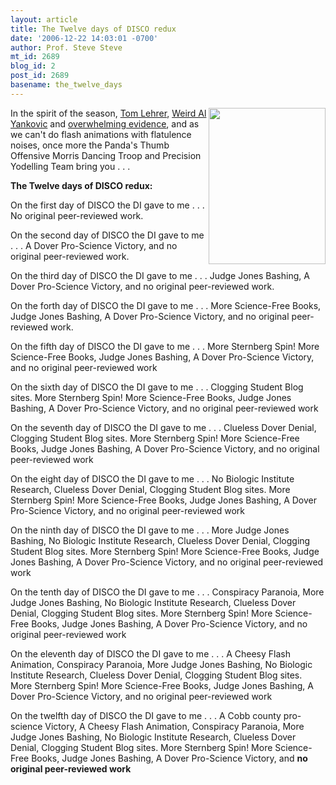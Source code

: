 ```yaml
---
layout: article
title: The Twelve days of DISCO redux
date: '2006-12-22 14:03:01 -0700'
author: Prof. Steve Steve
mt_id: 2689
blog_id: 2
post_id: 2689
basename: the_twelve_days
---
```

<img src="{{ site.baseurl }}/uploads/2005/santa.jpg" alt="" width="187" height="250" style="float:right;" />

In the spirit of the season, [Tom Lehrer](http://members.aol.com/quentncree/lehrer/xmas.htm), [Weird Al Yankovic](http://www.lyricsfreak.com/w/weird-al-yankovic/145864.html) and [overwhelming evidence](http://www.overwhelmingevidence.com/),  and as we can't do flash animations with flatulence noises, once more the Panda's Thumb Offensive Morris Dancing Troop and Precision Yodelling Team bring you . . .

**The Twelve days of DISCO redux:**

On the first day of DISCO the DI gave to me . . . No original peer-reviewed work.

On the second day of DISCO the DI gave to me . . . A Dover Pro-Science Victory, and no original peer-reviewed work.

On the third day of DISCO the DI gave to me . . . Judge Jones Bashing, A Dover Pro-Science Victory, and no original peer-reviewed work.

On the forth day of DISCO the DI gave to me . . . More Science-Free Books, Judge Jones Bashing, A Dover Pro-Science Victory, and no original peer-reviewed work.

On the fifth day of DISCO the DI gave to me . . . More Sternberg Spin! More Science-Free Books, Judge Jones Bashing, A Dover Pro-Science Victory, and no original peer-reviewed work

On the sixth day of DISCO the DI gave to me . . . Clogging Student Blog sites. More Sternberg Spin! More Science-Free Books, Judge Jones Bashing, A Dover Pro-Science Victory, and no original peer-reviewed work

On the seventh day of DISCO the DI gave to me . . . Clueless Dover Denial, Clogging Student Blog sites. More Sternberg Spin! More Science-Free Books, Judge Jones Bashing, A Dover Pro-Science Victory, and no original peer-reviewed work

On the eight day of DISCO the DI gave to me . . . No Biologic Institute Research, Clueless Dover Denial, Clogging Student Blog sites. More Sternberg Spin! More Science-Free Books, Judge Jones Bashing, A Dover Pro-Science Victory, and no original peer-reviewed work

On the ninth day of DISCO the DI gave to me . . . More Judge Jones Bashing, No Biologic Institute Research, Clueless Dover Denial, Clogging Student Blog sites. More Sternberg Spin! More Science-Free Books, Judge Jones Bashing, A Dover Pro-Science Victory, and no original peer-reviewed work

On the tenth day of DISCO the DI gave to me . . . Conspiracy Paranoia, More Judge Jones Bashing, No Biologic Institute Research, Clueless Dover Denial, Clogging Student Blog sites. More Sternberg Spin! More Science-Free Books, Judge Jones Bashing, A Dover Pro-Science Victory, and no original peer-reviewed work

On the eleventh day of DISCO the DI gave to me . . . A Cheesy Flash Animation, Conspiracy Paranoia, More Judge Jones Bashing, No Biologic Institute Research, Clueless Dover Denial, Clogging Student Blog sites. More Sternberg Spin! More Science-Free Books, Judge Jones Bashing, A Dover Pro-Science Victory, and no original peer-reviewed work

On the twelfth day of DISCO the DI gave to me . . . A Cobb county pro-science Victory, A Cheesy Flash Animation, Conspiracy Paranoia, More Judge Jones Bashing, No Biologic Institute Research, Clueless Dover Denial, Clogging Student Blog sites. More Sternberg Spin! More Science-Free Books, Judge Jones Bashing, A Dover Pro-Science Victory, and **no original peer-reviewed work**
